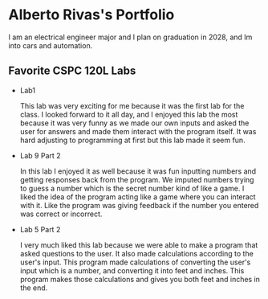 
# Alberto Rivas's Portfolio

I am an electrical engineer major and I plan on graduation in 2028, and Im into cars and automation.

## Favorite CSPC 120L Labs

* Lab1

    This lab was very exciting for me because it was the first lab for the class. I looked forward to it all day, and I enjoyed this lab the most because it was very funny as we made our own inputs and asked the user for answers and made them interact with the program itself. It was hard adjusting to programming at first but this lab made it seem fun.

* Lab 9 Part 2

    In this lab I enjoyed it as well   because it was fun inputting numbers and getting responses back from the program. We imputed numbers trying to guess a number which is the secret number kind of like a game. I liked the idea of the program acting like a game where you can interact with it. Like the program was giving feedback if the number you entered was correct or incorrect.

* Lab 5 Part 2

    I very much liked this lab because we were able to make a program that asked questions to the user. It also made calculations according to the user's input. This program made calculations of converting the user's input which is a number, and converting it into feet and inches. This program makes those calculations and gives you both feet and inches in the end.
